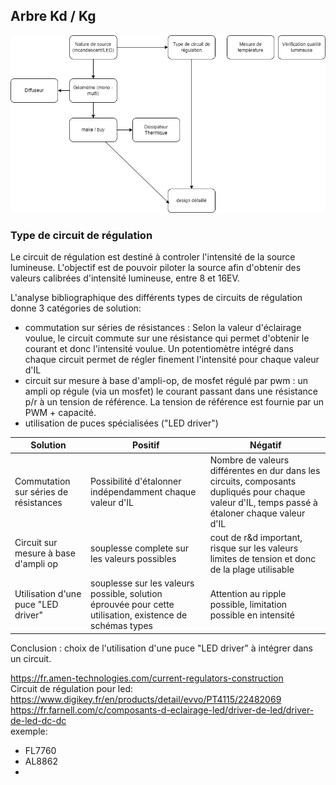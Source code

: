 
## Arbre Kd / Kg

![Arbre Kd Kg](illustrations/arbre_kd_kg.png)

### Type de circuit de régulation

Le circuit de régulation est destiné à controler l'intensité de la source lumineuse. L'objectif est de pouvoir piloter la source afin d'obtenir des valeurs calibrées d'intensité lumineuse, entre 8 et 16EV.

L'analyse bibliographique des différents types de circuits de régulation donne 3 catégories de solution:
- commutation sur séries de résistances : Selon la valeur d'éclairage voulue, le circuit commute sur une résistance qui permet d'obtenir le courant et donc l'intensité voulue. Un potentiomètre intégré dans chaque circuit permet de régler finement l'intensité pour chaque valeur d'IL
- circuit sur mesure à base d'ampli-op, de mosfet régulé par pwm : un ampli op régule (via un mosfet) le courant passant dans une résistance p/r à un tension de référence. La tension de référence est fournie par un PWM + capacité.
- utilisation de puces spécialisées ("LED driver")

| Solution | Positif | Négatif |
| - | - | - |
| Commutation sur séries de résistances | Possibilité d'étalonner indépendamment chaque valeur d'IL | Nombre de valeurs différentes en dur dans les circuits, composants dupliqués pour chaque valeur d'IL, temps passé à étaloner chaque valeur d'IL| 
| Circuit sur mesure à base d'ampli op | souplesse complete sur les valeurs possibles| cout de r&d important, risque sur les valeurs limites de tension et donc de la plage utilisable |
| Utilisation d'une puce "LED driver"| souplesse sur les valeurs possible, solution éprouvée pour cette utilisation, existence de schémas types | Attention au ripple possible, limitation possible en intensité |

Conclusion : choix de l'utilisation d'une puce "LED driver" à intégrer dans un circuit.

https://fr.amen-technologies.com/current-regulators-construction  
Circuit de régulation pour led:  
https://www.digikey.fr/en/products/detail/evvo/PT4115/22482069  
https://fr.farnell.com/c/composants-d-eclairage-led/driver-de-led/driver-de-led-dc-dc  
exemple: 
- FL7760
- AL8862
- 

